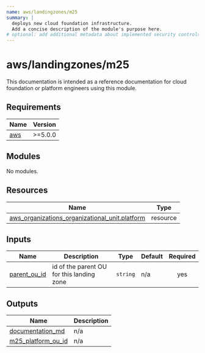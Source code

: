 ```yaml
---
name: aws/landingzones/m25
summary: |
  deploys new cloud foundation infrastructure.
  Add a concise description of the module's purpose here.
# optional: add additional metadata about implemented security controls
---
```


# aws/landingzones/m25

This documentation is intended as a reference documentation for cloud foundation or platform engineers using this module.

<!-- BEGIN_TF_DOCS -->
## Requirements

| Name | Version |
|------|---------|
| <a name="requirement_aws"></a> [aws](#requirement\_aws) | >=5.0.0 |

## Modules

No modules.

## Resources

| Name | Type |
|------|------|
| [aws_organizations_organizational_unit.platform](https://registry.terraform.io/providers/hashicorp/aws/latest/docs/resources/organizations_organizational_unit) | resource |

## Inputs

| Name | Description | Type | Default | Required |
|------|-------------|------|---------|:--------:|
| <a name="input_parent_ou_id"></a> [parent\_ou\_id](#input\_parent\_ou\_id) | id of the parent OU for this landing zone | `string` | n/a | yes |

## Outputs

| Name | Description |
|------|-------------|
| <a name="output_documentation_md"></a> [documentation\_md](#output\_documentation\_md) | n/a |
| <a name="output_m25_platform_ou_id"></a> [m25\_platform\_ou\_id](#output\_m25\_platform\_ou\_id) | n/a |
<!-- END_TF_DOCS -->